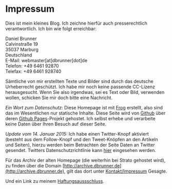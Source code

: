 # Impressum

Dies ist mein kleines Blog. Ich zeichne hierfür auch presserechtlich verantwortlich.
Ich bin wie folgt erreichbar:

Daniel Brunner  
Calvinstraße 19  
35037 Marburg   
Deutschland  
E-Mail: webmaster[at]dbrunner[dot]de  
Telefon: +49 6461 92870  
Telefax: +49 6461 928740  

Sämtliche von mir erstellten Texte und Bilder sind durch das deutsche Urheberrecht
geschützt. Ich habe mir noch keine passende CC-Lizenz herausgesucht. Wenn Sie also
irgendwas, sei es Text oder Bild, verwenden wollen, schicken Sie mir doch bitte
eine Nachricht.

*Ein Wort zum Datenschutz:* Diese Homepage ist
mit [Frog](https://github.com/greghendershott/frog) erstellt, also
sind das im Wesentlichen nur statische Inhalte. Diese Seite wird
von [Github](https://github.com) über
deren [Github Pages](https://pages.github.com)-Projekt gehostet.  Ich
selbst erhebe und verarbeite keine Daten über Ihren Besuch auf dieser
Seite.

*Update vom 14. Januar 2015:* Ich habe einen Twitter-Knopf aktiviert
 (besteht aus dem Follow-Knopf und den Tweet-Knöpfen an den Artikeln
 und Seiten), hierzu werden beim Betrachten der Seite Daten an Twitter
 gesendet. Twitters Datenschutzrichtlinie
 kann [hier](https://twitter.com/privacy) eingesehen werden.

Für das Archiv der alten Homepage (die weiterhin bei Strato gehostet
wird), zu finden über die
Domain [http://archive.dbrunner.de](http://archive.dbrunner.de), gilt
das dort
unter [Kontakt/Impressum](http://archive.dbrunner.de/kontakt.html)
Gesagte.

Und ein Link zu
meinem [Haftungsaussschluss](http://www.disclaimer.de/disclaimer.htm).

